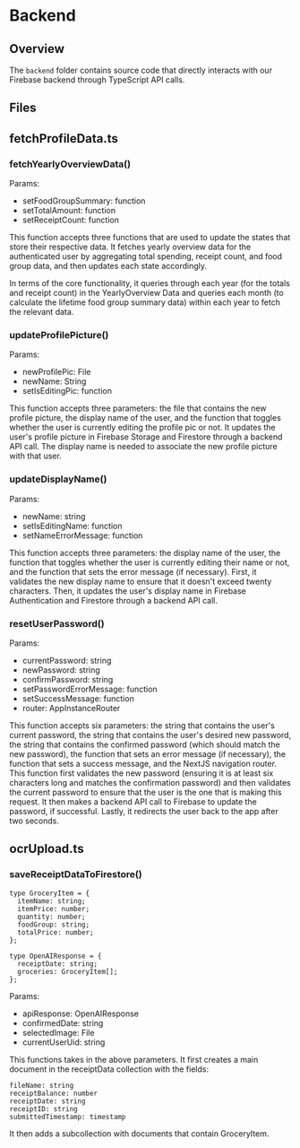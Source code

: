 # Backend

## Overview

The `backend` folder contains source code that directly interacts with our Firebase backend through TypeScript API calls.

## Files

## fetchProfileData.ts

### fetchYearlyOverviewData()

Params:

- setFoodGroupSummary: function
- setTotalAmount: function
- setReceiptCount: function

This function accepts three functions that are used to update the states that store their respective data. It fetches yearly overview data for the authenticated user by aggregating total spending, receipt count, and food group data, and then updates each state accordingly.

In terms of the core functionality, it queries through each year (for the totals and receipt count) in the YearlyOverview Data and queries each month (to calculate the lifetime food group summary data) within each year to fetch the relevant data.

### updateProfilePicture()

Params:

- newProfilePic: File
- newName: String
- setIsEditingPic: function

This function accepts three parameters: the file that contains the new profile picture, the display name of the user, and the function that toggles whether the user is currently editing the profile pic or not. It updates the user's profile picture in Firebase Storage and Firestore through a backend API call. The display name is needed to associate the new profile picture with that user.

### updateDisplayName()

Params:

- newName: string
- setIsEditingName: function
- setNameErrorMessage: function

This function accepts three parameters: the display name of the user, the function that toggles whether the user is currently editing their name or not, and the function that sets the error message (if necessary). First, it validates the new display name to ensure that it doesn't exceed twenty characters. Then, it updates the user's display name in Firebase Authentication and Firestore through a backend API call.

### resetUserPassword()

Params:

- currentPassword: string
- newPassword: string
- confirmPassword: string
- setPasswordErrorMessage: function
- setSuccessMessage: function
- router: AppInstanceRouter

This function accepts six parameters: the string that contains the user's current password, the string that contains the user's desired new password, the string that contains the confirmed password (which should match the new password), the function that sets an error message (if necessary), the function that sets a success message, and the NextJS navigation router. This function first validates the new password (ensuring it is at least six characters long and matches the confirmation password) and then validates the current password to ensure that the user is the one that is making this request. It then makes a backend API call to Firebase to update the password, if successful. Lastly, it redirects the user back to the app after two seconds.

## ocrUpload.ts

### saveReceiptDataToFirestore()

```
type GroceryItem = {
  itemName: string;
  itemPrice: number;
  quantity: number;
  foodGroup: string;
  totalPrice: number;
};

type OpenAIResponse = {
  receiptDate: string;
  groceries: GroceryItem[];
};
```

Params:

- apiResponse: OpenAIResponse
- confirmedDate: string
- selectedImage: File
- currentUserUid: string

This functions takes in the above parameters. It first creates a main document in the receiptData collection with the fields:

```
fileName: string
receiptBalance: number
receiptDate: string
receiptID: string
submittedTimestamp: timestamp
```

It then adds a subcollection with documents that contain GroceryItem.
